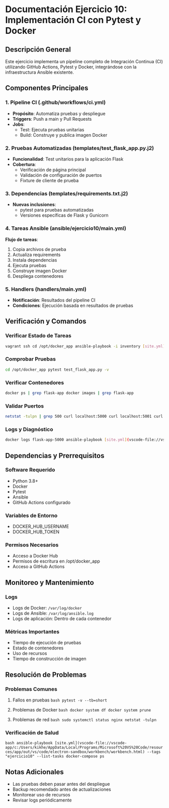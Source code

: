 # Documentación Ejercicio 10: Implementación CI con Pytest y Docker

## Descripción General

Este ejercicio implementa un pipeline completo de Integración Continua (CI) utilizando GitHub Actions, Pytest y Docker, integrándose con la infraestructura Ansible existente.

## Componentes Principales

### 1. Pipeline CI (.github/workflows/ci.yml)

- **Propósito**: Automatiza pruebas y despliegue
- **Triggers**: Push a main y Pull Requests
- **Jobs**:
    - Test: Ejecuta pruebas unitarias
    - Build: Construye y publica imagen Docker

### 2. Pruebas Automatizadas (templates/test_flask_app.py.j2)

- **Funcionalidad**: Test unitarios para la aplicación Flask
- **Cobertura**:
    - Verificación de página principal
    - Validación de configuración de puertos
    - Fixture de cliente de prueba

### 3. Dependencias (templates/requirements.txt.j2)

- **Nuevas inclusiones**:
    - pytest para pruebas automatizadas
    - Versiones específicas de Flask y Gunicorn

### 4. Tareas Ansible (ansible/ejercicio10/main.yml)

**Flujo de tareas**:

1. Copia archivos de prueba
2. Actualiza requirements
3. Instala dependencias
4. Ejecuta pruebas
5. Construye imagen Docker
6. Despliega contenedores

### 5. Handlers (handlers/main.yml)

- **Notificación**: Resultados del pipeline CI
- **Condiciones**: Ejecución basada en resultados de pruebas

## Verificación y Comandos

### Verificar Estado de Tareas

``` bash 
vagrant ssh cd /opt/docker_app ansible-playbook -i inventory [site.yml](vscode-file://vscode-app/c:/Users/kikhe/AppData/Local/Programs/Microsoft%20VS%20Code/resources/app/out/vs/code/electron-sandbox/workbench/workbench.html) --tags "ejercicio10" --check 
```

### Comprobar Pruebas

```bash 
cd /opt/docker_app pytest test_flask_app.py -v 
```

### Verificar Contenedores

```bash 
docker ps | grep flask-app docker images | grep flask-app 
```

### Validar Puertos

```bash 
netstat -tulpn | grep 500 curl localhost:5000 curl localhost:5001 curl localhost:5002 
```

### Logs y Diagnóstico

```bash 
docker logs flask-app-5000 ansible-playbook [site.yml](vscode-file://vscode-app/c:/Users/kikhe/AppData/Local/Programs/Microsoft%20VS%20Code/resources/app/out/vs/code/electron-sandbox/workbench/workbench.html) --tags "ejercicio10" -v 
```

## Dependencias y Prerrequisitos

### Software Requerido

- Python 3.8+
- Docker
- Pytest
- Ansible
- GitHub Actions configurado

### Variables de Entorno

- DOCKER_HUB_USERNAME
- DOCKER_HUB_TOKEN

### Permisos Necesarios

- Acceso a Docker Hub
- Permisos de escritura en /opt/docker_app
- Acceso a GitHub Actions

## Monitoreo y Mantenimiento

### Logs

- Logs de Docker: `/var/log/docker`
- Logs de Ansible: `/var/log/ansible.log`
- Logs de aplicación: Dentro de cada contenedor

### Métricas Importantes

- Tiempo de ejecución de pruebas
- Estado de contenedores
- Uso de recursos
- Tiempo de construcción de imagen

## Resolución de Problemas

### Problemas Comunes

1. Fallos en pruebas ```bash pytest -v --tb=short ```
    
2. Problemas de Docker ```bash docker system df docker system prune ```
    
3. Problemas de red ```bash sudo systemctl status nginx netstat -tulpn ```
    

### Verificación de Salud

```bash ansible-playbook [site.yml](vscode-file://vscode-app/c:/Users/kikhe/AppData/Local/Programs/Microsoft%20VS%20Code/resources/app/out/vs/code/electron-sandbox/workbench/workbench.html) --tags "ejercicio10" --list-tasks docker-compose ps ```

## Notas Adicionales

- Las pruebas deben pasar antes del despliegue
- Backup recomendado antes de actualizaciones
- Monitorear uso de recursos
- Revisar logs periódicamente